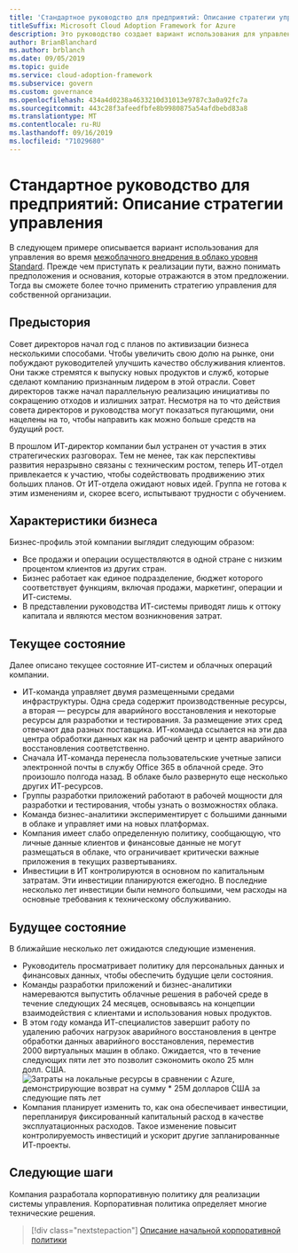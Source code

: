 ```yaml
---
title: 'Стандартное руководство для предприятий: Описание стратегии управления'
titleSuffix: Microsoft Cloud Adoption Framework for Azure
description: Это руководство создает вариант использования для управления во время межоблачного внедрения в облако уровня Standard.
author: BrianBlanchard
ms.author: brblanch
ms.date: 09/05/2019
ms.topic: guide
ms.service: cloud-adoption-framework
ms.subservice: govern
ms.custom: governance
ms.openlocfilehash: 434a4d0238a4633210d31013e9787c3a0a92fc7a
ms.sourcegitcommit: 443c28f3afeedfbfe8b9980875a54afdbebd83a8
ms.translationtype: MT
ms.contentlocale: ru-RU
ms.lasthandoff: 09/16/2019
ms.locfileid: "71029680"
---
```

# <a name="standard-enterprise-guide-the-narrative-behind-the-governance-strategy"></a>Стандартное руководство для предприятий: Описание стратегии управления

В следующем примере описывается вариант использования для управления во время [межоблачного внедрения в облако уровня Standard](./index.md). Прежде чем приступать к реализации пути, важно понимать предположения и основания, которые отражаются в этом предложении. Тогда вы сможете более точно применить стратегию управления для собственной организации.

## <a name="back-story"></a>Предыстория

Совет директоров начал год с планов по активизации бизнеса несколькими способами. Чтобы увеличить свою долю на рынке, они побуждают руководителей улучшить качество обслуживания клиентов. Они также стремятся к выпуску новых продуктов и служб, которые сделают компанию признанным лидером в этой отрасли. Совет директоров также начал параллельную реализацию инициативы по сокращению отходов и излишних затрат. Несмотря на то что действия совета директоров и руководства могут показаться пугающими, они нацелены на то, чтобы направить как можно больше средств на будущий рост.

В прошлом ИТ-директор компании был устранен от участия в этих стратегических разговорах. Тем не менее, так как перспективы развития неразрывно связаны с техническим ростом, теперь ИТ-отдел привлекается к участию, чтобы содействовать продвижению этих больших планов. От ИТ-отдела ожидают новых идей. Группа не готова к этим изменениям и, скорее всего, испытывают трудности с обучением.

## <a name="business-characteristics"></a>Характеристики бизнеса

Бизнес-профиль этой компании выглядит следующим образом:

- Все продажи и операции осуществляются в одной стране с низким процентом клиентов из других стран.
- Бизнес работает как единое подразделение, бюджет которого соответствует функциям, включая продажи, маркетинг, операции и ИТ-системы.
- В представлении руководства ИТ-системы приводят лишь к оттоку капитала и являются местом возникновения затрат.

## <a name="current-state"></a>Текущее состояние

Далее описано текущее состояние ИТ-систем и облачных операций компании.

- ИТ-команда управляет двумя размещенными средами инфраструктуры. Одна среда содержит производственные ресурсы, а вторая — ресурсы для аварийного восстановления и некоторые ресурсы для разработки и тестирования. За размещение этих сред отвечают два разных поставщика. ИТ-команда ссылается на эти два центра обработки данных как на рабочий центр и центр аварийного восстановления соответственно.
- Сначала ИТ-команда перенесла пользовательские учетные записи электронной почты в службу Office 365 в облачной среде. Это произошло полгода назад. В облаке было развернуто еще несколько других ИТ-ресурсов.
- Группы разработки приложений работают в рабочей мощности для разработки и тестирования, чтобы узнать о возможностях облака.
- Команда бизнес-аналитики экспериментирует с большими данными в облаке и управляет ими на новых платформах.
- Компания имеет слабо определенную политику, сообщающую, что личные данные клиентов и финансовые данные не могут размещаться в облаке, что ограничивает критически важные приложения в текущих развертываниях.
- Инвестиции в ИТ контролируются в основном по капитальным затратам. Эти инвестиции планируются ежегодно. В последние несколько лет инвестиции были немного большими, чем расходы на основные требования к техническому обслуживанию.

## <a name="future-state"></a>Будущее состояние

В ближайшие несколько лет ожидаются следующие изменения.

- Руководитель просматривает политику для персональных данных и финансовых данных, чтобы обеспечить будущие цели состояния.
- Команды разработки приложений и бизнес-аналитики намереваются выпустить облачные решения в рабочей среде в течение следующих 24 месяцев, основываясь на концепции взаимодействия с клиентами и использования новых продуктов.
- В этом году команда ИТ-специалистов завершит работу по удалению рабочих нагрузок аварийного восстановления в центре обработки данных аварийного восстановления, переместив 2000 виртуальных машин в облако. Ожидается, что в течение следующих пяти лет это позволит сэкономить около 25 млн долл. США.
    ![Затраты на локальные ресурсы в сравнении с Azure, демонстрирующие возврат на сумму * 25M долларов США за следующие пять лет](../../../_images/govern/calculator-small-to-medium-enterprise.png)
- Компания планирует изменить то, как она обеспечивает инвестиции, перепланируя фиксированный капитальный расход в качестве эксплуатационных расходов. Такое изменение повысит контролируемость инвестиций и ускорит другие запланированные ИТ-проекты.

## <a name="next-steps"></a>Следующие шаги

Компания разработала корпоративную политику для реализации системы управления. Корпоративная политика определяет многие технические решения.

> [!div class="nextstepaction"]
> [Описание начальной корпоративной политики](./initial-corporate-policy.md)

